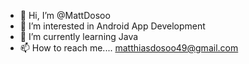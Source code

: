 - 👋 Hi, I’m @MattDosoo
- 👀 I’m interested in Android App Development
- 🌱 I’m currently learning Java
- 📫 How to reach me.... matthiasdosoo49@gmail.com

<!---
MattDosoo/MattDosoo is a ✨ special ✨ repository because its `README.md` (this file) appears on your GitHub profile.
You can click the Preview link to take a look at your changes.
--->

